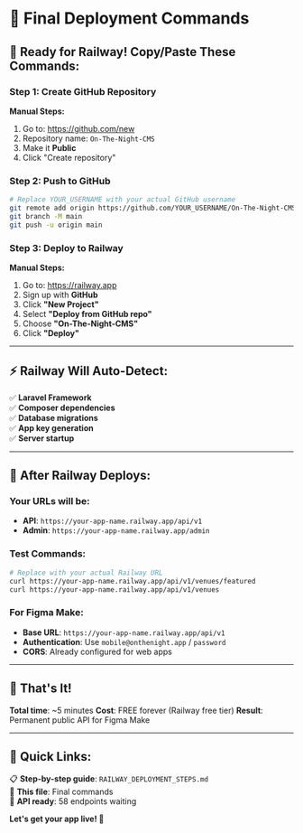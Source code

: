 # 🎯 **Final Deployment Commands**

## 🚀 **Ready for Railway! Copy/Paste These Commands:**

### **Step 1: Create GitHub Repository**
**Manual Steps:**
1. Go to: https://github.com/new
2. Repository name: `On-The-Night-CMS`
3. Make it **Public**
4. Click "Create repository"

### **Step 2: Push to GitHub**
```bash
# Replace YOUR_USERNAME with your actual GitHub username
git remote add origin https://github.com/YOUR_USERNAME/On-The-Night-CMS.git
git branch -M main
git push -u origin main
```

### **Step 3: Deploy to Railway**
**Manual Steps:**
1. Go to: https://railway.app
2. Sign up with **GitHub**
3. Click **"New Project"**
4. Select **"Deploy from GitHub repo"**
5. Choose **"On-The-Night-CMS"**
6. Click **"Deploy"**

---

## ⚡ **Railway Will Auto-Detect:**
✅ **Laravel Framework**  
✅ **Composer dependencies**  
✅ **Database migrations**  
✅ **App key generation**  
✅ **Server startup**  

---

## 📱 **After Railway Deploys:**

### **Your URLs will be:**
- **API**: `https://your-app-name.railway.app/api/v1`
- **Admin**: `https://your-app-name.railway.app/admin`

### **Test Commands:**
```bash
# Replace with your actual Railway URL
curl https://your-app-name.railway.app/api/v1/venues/featured
curl https://your-app-name.railway.app/api/v1/venues
```

### **For Figma Make:**
- **Base URL**: `https://your-app-name.railway.app/api/v1`
- **Authentication**: Use `mobile@onthenight.app` / `password`
- **CORS**: Already configured for web apps

---

## 🎉 **That's It!**

**Total time**: ~5 minutes
**Cost**: FREE forever (Railway free tier)
**Result**: Permanent public API for Figma Make

---

## 🔗 **Quick Links:**

📋 **Step-by-step guide**: `RAILWAY_DEPLOYMENT_STEPS.md`  
🎯 **This file**: Final commands  
📱 **API ready**: 58 endpoints waiting  

**Let's get your app live! 🚀**